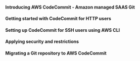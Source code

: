 
#### Introducing AWS CodeCommit - Amazon managed SAAS Git
#### Getting started with CodeCommit for HTTP users
#### Setting up CodeCommit for SSH users using AWS CLI
#### Applying security and restrictions
#### Migrating a Git repository to AWS CodeCommit
